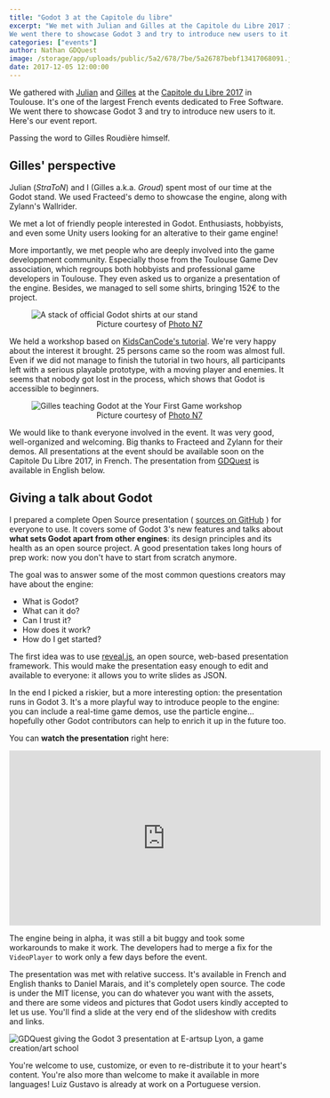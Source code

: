 ```yaml
---
title: "Godot 3 at the Capitole du libre"
excerpt: "We met with Julian and Gilles at the Capitole du Libre 2017 in Toulouse. It's one of the largest French events dedicated to Free Software.
We went there to showcase Godot 3 and try to introduce new users to it. Here's our report, with a bonus presentation."
categories: ["events"]
author: Nathan GDQuest
image: /storage/app/uploads/public/5a2/678/7be/5a26787bebf13417068091.jpg
date: 2017-12-05 12:00:00
---
```


We gathered with [Julian](https://github.com/StraToN) and [Gilles](https://github.com/groud) at the [Capitole du Libre 2017](https://2017.capitoledulibre.org/) in Toulouse. It's one of the largest French events dedicated to Free Software. We went there to showcase Godot 3 and try to introduce new users to it. Here's our event report.

Passing the word to Gilles Roudière himself.

## Gilles' perspective

Julian (*StraToN*) and I (Gilles a.k.a. *Groud*) spent most of our time at the Godot stand. We used Fracteed's demo to showcase the engine, along with Zylann's Wallrider.

We met a lot of friendly people interested in Godot. Enthusiasts, hobbyists, and even some Unity users looking for an alterative to their game engine!

More importantly, we met people who are deeply involved into the game developpment community. Especially those from the Toulouse Game Dev association, which regroups both hobbyists and professional game developers in Toulouse. They even asked us to organize a presentation of the engine. Besides, we managed to sell some shirts, bringing 152€ to the project.

<figure>
<img src="/storage/app/uploads/public/5a2/667/59b/5a266759b5be9948536480.jpg" alt="A stack of official Godot shirts at our stand" />
<figcaption align="center">Picture courtesy of <a href="https://photo7.inpt.fr/">Photo N7</a></figcaption>
</figure>


We held a workshop based on [KidsCanCode's tutorial](http://docs.godotengine.org/en/latest/learning/step_by_step/your_first_game.html). We're very happy about the interest it brought. 25 persons came so the room was almost full. Even if we did not manage to finish the tutorial in two hours, all participants left with a serious playable prototype, with a moving player and enemies. It seems that nobody got lost in the process, which shows that Godot is accessible to beginners.


<figure>
<img src="/storage/app/uploads/public/5a2/667/9f5/5a26679f56d53373043307.jpg" alt="Gilles teaching Godot at the Your First Game workshop" />
<figcaption align="center">Picture courtesy of <a href="https://photo7.inpt.fr/">Photo N7</a></figcaption>
</figure>


We would like to thank everyone involved in the event. It was very good, well-organized and welcoming. Big thanks to Fracteed and Zylann for their demos. All presentations at the event should be available soon on the Capitole Du Libre 2017, in French. The presentation from [GDQuest](https://twitter.com/NathanGDquest) is available in English below.


## Giving a talk about Godot

I prepared a complete Open Source presentation ( [sources on GitHub](https://github.com/GDquest/godot-3-presentation) ) for everyone to use. It covers some of Godot 3's new features and talks about **what sets Godot apart from other engines**: its design principles and its health as an open source project. A good presentation takes long hours of prep work: now you don't have to start from scratch anymore.

The goal was to answer some of the most common questions creators may have about the engine:

- What is Godot?
- What can it do?
- Can I trust it?
- How does it work?
- How do I get started?

The first idea was to use [reveal.js](https://revealjs.com/#/), an open source, web-based presentation framework. This would make the presentation easy enough to edit and available to everyone: it allows you to write slides as JSON.

In the end I picked a riskier, but a more interesting option: the presentation runs in Godot 3. It's a more playful way to introduce people to the engine: you can include a real-time game demos, use the particle engine... hopefully other Godot contributors can help to enrich it up in the future too.

You can **watch the presentation** right here:

<iframe width="560" height="315" src="https://www.youtube.com/embed/4v3qge-3CqQ?rel=0" frameborder="0" gesture="media" allow="encrypted-media" allowfullscreen></iframe>

The engine being in alpha, it was still a bit buggy and took some workarounds to make it work. The developers had to merge a fix for the `VideoPlayer` to work only a few days before the event.

The presentation was met with relative success. It's available in French and English thanks to Daniel Marais, and it's completely open source. The code is under the MIT license, you can do whatever you want with the assets, and there are some videos and pictures that Godot users kindly accepted to let us use. You'll find a slide at the very end of the slideshow with credits and links.

![GDQuest giving the Godot 3 presentation at E-artsup Lyon, a game creation/art school](/storage/app/uploads/public/5a2/673/8a3/5a26738a31155771786730.jpg)

You're welcome to use, customize, or even to re-distribute it to your heart's content. You're also more than welcome to make it available in more languages! Luiz Gustavo is already at work on a Portuguese version.
